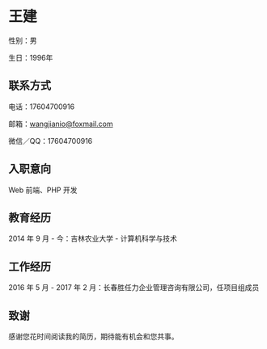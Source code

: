 # 王建

性别：男

生日：1996年

## 联系方式

电话：17604700916

邮箱：wangjianio@foxmail.com

微信／QQ：17604700916

## 入职意向

Web 前端、PHP 开发

## 教育经历

2014 年 9 月 - 今：吉林农业大学 - 计算机科学与技术

## 工作经历

2016 年 5 月 - 2017 年 2 月：长春胜任力企业管理咨询有限公司，任项目组成员

## 致谢

感谢您花时间阅读我的简历，期待能有机会和您共事。